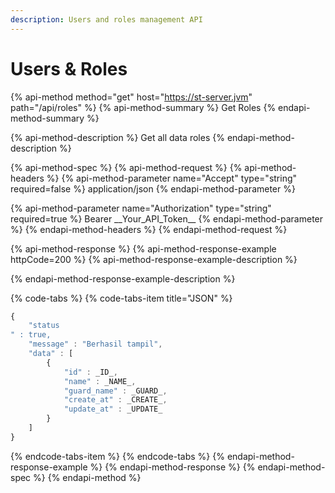 ```yaml
---
description: Users and roles management API
---
```


# Users & Roles

{% api-method method="get" host="https://st-server.jvm" path="/api/roles" %}
{% api-method-summary %}
Get Roles
{% endapi-method-summary %}

{% api-method-description %}
Get all data roles
{% endapi-method-description %}

{% api-method-spec %}
{% api-method-request %}
{% api-method-headers %}
{% api-method-parameter name="Accept" type="string" required=false %}
application/json
{% endapi-method-parameter %}

{% api-method-parameter name="Authorization" type="string" required=true %}
Bearer \_\_Your\_API\_Token\_\_
{% endapi-method-parameter %}
{% endapi-method-headers %}
{% endapi-method-request %}

{% api-method-response %}
{% api-method-response-example httpCode=200 %}
{% api-method-response-example-description %}

{% endapi-method-response-example-description %}

{% code-tabs %}
{% code-tabs-item title="JSON" %}
```javascript
{
    "status" : true,
    "message" : "Berhasil tampil",
    "data" : [
        {
            "id" : _ID_,
            "name" : _NAME_,
            "guard_name" : _GUARD_,
            "create_at" : _CREATE_,
            "update_at" : _UPDATE_
        }
    ]
}
```
{% endcode-tabs-item %}
{% endcode-tabs %}
{% endapi-method-response-example %}
{% endapi-method-response %}
{% endapi-method-spec %}
{% endapi-method %}

